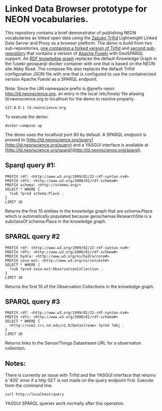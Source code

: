 # Linked Data Browser prototype for NEON vocabularies.

This repository contains a brief demonstrator of publishing NEON vocabularies as linked open data using the [Zazuko Trifid](https://github.com/zazuko/trifid) Lightweight Linked Data Server and Proxy as a browser platform. The demo is build from two sub-repositories, [one containing a forked version of Trifid](https://github.com/cicoe/trifid-neon) and [second sub-repository](https://github.com/cicoe/fuseki-geosparql-docker) that contains a version of [Apache Fuseki](https://jena.apache.org/documentation/fuseki2/) with GeoSPARQL support. An [RDF knowledge graph](https://github.com/cicoe/fuseki-geosparql-docker/blob/master/data/geosparql_test.rdf) replaces the default Knowledge Graph in the fuseki-geosparql-docker container with one that is based on the NEON site Abby Road. The compose file also replaces the default Trifid configuration JSON file with one that is configured to use the containerized version Apache Fueski as a SPARQL endpoint. 

Note: Since the URI namespace prefix is @prefix neon: <http://ld.neonscience.org>, an entry in the local /etc/hosts/ file aliasing ld.neonscience.org to localhost for the demo to resolve properly. 
```
127.0.0.1 ld.neonscience.org 
```

To execute the demo:
```
docker-compose up
```

The demo uses the localhost port 80 by default. A SPARQL endpoint is proxied to [http://ld.neonscience.org/query](http://ld.neonscience.org/query) and a YASGUI interface is available at [http://ld.neonscience.org/sparql](http://ld.neonscience.org/sparql).

## Sparql query #1:
```
PREFIX rdf: <http://www.w3.org/1999/02/22-rdf-syntax-ns#>
PREFIX rdfs: <http://www.w3.org/2000/01/rdf-schema#>
PREFIX schema: <http://schema.org/>
SELECT * WHERE {
  ?sub ?pred schema:Place .
} 
LIMIT 10
```
Returns the first 10 entities in the knowledge graph that are schema:Place which is automatically populated because geoschemas:ResearchSite is a subclassOf schema:Place in the knowledge graph.

## SPARQL query #2
```
PREFIX rdf: <http://www.w3.org/1999/02/22-rdf-syntax-ns#>
PREFIX rdfs: <http://www.w3.org/2000/01/rdf-schema#>
PREFIX hydra: <http://www.w3.org/ns/hydra/core#>
PREFIX sosa-ext: <http://www.w3.org/ns/ssn/ext#>
SELECT * WHERE {
  ?sub ?pred sosa-ext:ObservationCollection .
} 
LIMIT 10
```
Returns the first 10 of the Observation Collections in the knowledge graph.

## SPARQL query #3
```
PREFIX rdf: <http://www.w3.org/1999/02/22-rdf-syntax-ns#>
PREFIX rdfs: <http://www.w3.org/2000/01/rdf-schema#>
SELECT * WHERE {
  <http://coe1.crc.nd.edu/v1.0/Datastream> ?pred ?obj .
} 
LIMIT 10
```

Returns links to the SensorThings Datastream URL for a observation collection.

## Notes:
There is currently an issue with Trifid and the YASGUI interface that returns a '405' error if a http GET is not made on the query endpoint first. Execute from the command line. 
```
curl http://localhost/query
```

YASGUI SPARQL queries work normally after this operation.